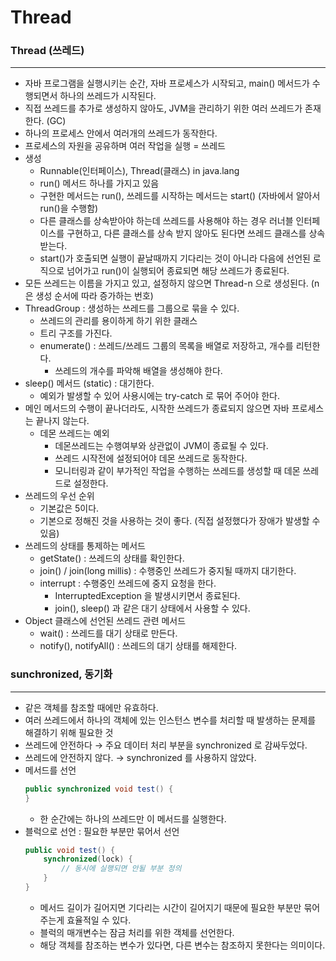 # Thread

### Thread (쓰레드)

---
- 자바 프로그램을 실행시키는 순간, 자바 프로세스가 시작되고, main() 메서드가 수행되면서 하나의 쓰레드가 시작된다.
- 직접 쓰레드를 추가로 생성하지 않아도, JVM을 관리하기 위한 여러 쓰레드가 존재한다. (GC)
- 하나의 프로세스 안에서 여러개의 쓰레드가 동작한다.
- 프로세스의 자원을 공유하며 여러 작업을 실행 = 쓰레드
- 생성
    - Runnable(인터페이스), Thread(클래스) in java.lang
    - run() 메서드 하나를 가지고 있음
    - 구현한 메서드는 run(), 쓰레드를 시작하는 메서드는 start() (자바에서 알아서 run()을 수행함)
    - 다른 클래스를 상속받아야 하는데 쓰레드를 사용해야 하는 경우 러너블 인터페이스를 구현하고,
      다른 클래스를 상속 받지 않아도 된다면 쓰레드 클래스를 상속받는다.
    - start()가 호출되면 실행이 끝날때까지 기다리는 것이 아니라 다음에 선언된 로직으로 넘어가고 run()이 실행되어 종료되면 해당 쓰레드가 종료된다.
- 모든 쓰레드는 이름을 가지고 있고, 설정하지 않으면 Thread-n 으로 생성된다. (n은 생성 순서에 따라 증가하는 번호)
- ThreadGroup : 생성하는 쓰레드를 그룹으로 묶을 수 있다.
    - 쓰레드의 관리를 용이하게 하기 위한 클래스
    - 트리 구조를 가진다.
    - enumerate() : 쓰레드/쓰레드 그룹의 목록을 배열로 저장하고, 개수를 리턴한다.
        - 쓰레드의 개수를 파악해 배열을 생성해야 한다.
- sleep() 메서드 (static) : 대기한다.
    - 예외가 발생할 수 있어 사용시에는 try-catch 로 묶어 주어야 한다.
- 메인 메서드의 수행이 끝나더라도, 시작한 쓰레드가 종료되지 않으면 자바 프로세스는 끝나지 않는다.
    - 데몬 쓰레드는 예외
        - 데몬쓰레드는 수행여부와 상관없이 JVM이 종료될 수 있다.
        - 쓰레드 시작전에 설정되어야 데몬 쓰레드로 동작한다.
        - 모니터링과 같이 부가적인 작업을 수행하는 쓰레드를 생성할 때 데몬 쓰레드로 설정한다.
- 쓰레드의 우선 순위
    - 기본값은 5이다.
    - 기본으로 정해진 것을 사용하는 것이 좋다. (직접 설정했다가 장애가 발생할 수 있음)
- 쓰레드의 상태를 통제하는 메서드
    - getState() : 쓰레드의 상태를 확인한다.
    - join() / join(long millis) : 수행중인 쓰레드가 중지될 때까지 대기한다.
    - interrupt : 수행중인 쓰레드에 중지 요청을 한다.
        - InterruptedException 을 발생시키면서 종료된다.
        - join(), sleep() 과 같은 대기 상태에서 사용할 수 있다.
- Object 클래스에 선언된 쓰레드 관련 메서드
    - wait() : 쓰레드를 대기 상태로 만든다.
    - notify(), notifyAll() : 쓰레드의 대기 상태를 해제한다.

### sunchronized, 동기화

---
- 같은 객체를 참조할 때에만 유효하다.
- 여러 쓰레드에서 하나의 객체에 있는 인스턴스 변수를 처리할 때 발생하는 문제를 해결하기 위해 필요한 것
- 쓰레드에 안전하다 → 주요 데이터 처리 부분을 synchronized 로 감싸두었다.
- 쓰레드에 안전하지 않다. → synchronized 를 사용하지 않았다.
- 메서드를 선언
    ```java
    public synchronized void test() {
    }
    ```
    - 한 순간에는 하나의 쓰레드만 이 메서드를 실행한다.
- 블럭으로 선언 : 필요한 부분만 묶어서 선언
    ```java
    public void test() {
        synchronized(lock) {
            // 동시에 실행되면 안될 부분 정의
        }
    }
    ```
    - 메서드 길이가 길어지면 기다리는 시간이 길어지기 때문에 필요한 부분만 묶어주는게 효율적일 수 있다.
    - 블럭의 매개변수는 잠금 처리를 위한 객체를 선언한다.
    - 해당 객체를 참조하는 변수가 있다면, 다른 변수는 참조하지 못한다는 의미이다.